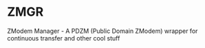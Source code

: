 # ZMGR
ZModem Manager - A PDZM (Public Domain ZModem) wrapper for continuous transfer and other cool stuff
